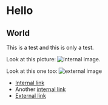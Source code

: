 # Hello

## World

This is a test and this is only a test.

Look at this picture: ![internal image](/srv/media/1234567890).

Look at this one too: ![external image](https://via.placeholder.com/350x150)

* [Internal link](home)
* Another [internal link](elsewhere)
* [External link](http://www.bbc.co.uk)
